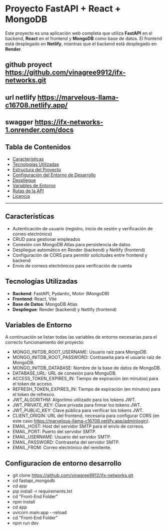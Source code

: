 # Proyecto FastAPI + React + MongoDB

Este proyecto es una aplicación web completa que utiliza **FastAPI** en el backend, **React** en el frontend y **MongoDB** como base de datos. El frontend está desplegado en **Netlify**, mientras que el backend está desplegado en **Render**.

## github proyect https://github.com/vinagree9912/ifx-networks.git 

## url netlify https://marvelous-llama-c16708.netlify.app/

## swagger https://ifx-networks-1.onrender.com/docs


## Tabla de Contenidos

- [Características](#características)
- [Tecnologías Utilizadas](#tecnologías-utilizadas)
- [Estructura del Proyecto](#estructura-del-proyecto)
- [Configuración del Entorno de Desarrollo](#configuración-del-entorno-de-desarrollo)
- [Despliegue](#despliegue)
- [Variables de Entorno](#variables-de-entorno)
- [Rutas de la API](#rutas-de-la-api)
- [Licencia](#licencia)

---

## Características

- Autenticación de usuario (registro, inicio de sesión y verificación de correo electrónico)
- CRUD para gestionar empleados
- Conexión con MongoDB Atlas para persistencia de datos
- Despliegue automático en Render (backend) y Netlify (frontend)
- Configuración de CORS para permitir solicitudes entre frontend y backend
- Envío de correos electrónicos para verificación de cuenta

## Tecnologías Utilizadas

- **Backend**: FastAPI, Pydantic, Motor (MongoDB)
- **Frontend**: React, Vite
- **Base de Datos**: MongoDB Atlas
- **Despliegue**: Render (backend) y Netlify (frontend)


## Variables de Entorno
A continuación se listan todas las variables de entorno necesarias para el correcto funcionamiento del proyecto:

- MONGO_INITDB_ROOT_USERNAME: Usuario raíz para MongoDB.
- MONGO_INITDB_ROOT_PASSWORD: Contraseña para el usuario raíz de MongoDB.
- MONGO_INITDB_DATABASE: Nombre de la base de datos de MongoDB.
- DATABASE_URL: URL de conexión para MongoDB.
- ACCESS_TOKEN_EXPIRES_IN: Tiempo de expiración (en minutos) para el token de acceso.
- REFRESH_TOKEN_EXPIRES_IN: Tiempo de expiración (en minutos) para el token de refresco.
- JWT_ALGORITHM: Algoritmo utilizado para los tokens JWT.
- JWT_PRIVATE_KEY: Clave privada para firmar los tokens JWT.
- JWT_PUBLIC_KEY: Clave pública para verificar los tokens JWT.
- CLIENT_ORIGIN: URL del frontend, necesaria para configurar CORS (en este caso https://marvelous-llama-c16708.netlify.app/adminlogin).
- EMAIL_HOST: Host del servidor SMTP para el envío de correos.
- EMAIL_PORT: Puerto del servidor SMTP.
- EMAIL_USERNAME: Usuario del servidor SMTP.
- EMAIL_PASSWORD: Contraseña del servidor SMTP.
- EMAIL_FROM: Correo electrónico del remitente.


## Configuracion de entorno desarrollo 

- git clone https://github.com/vinagree9912/ifx-networks.git
- cd fastapi_mongodb
- cd app
- pip install -r requirements.txt
- cd "Front-End Folder"
- npm install
- cd app
- uvicorn main:app --reload
- cd "Front-End Folder"
- npm run dev



